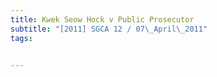 ```yaml
---
title: Kwek Seow Hock v Public Prosecutor 
subtitle: "[2011] SGCA 12 / 07\_April\_2011"
tags:


---
```


